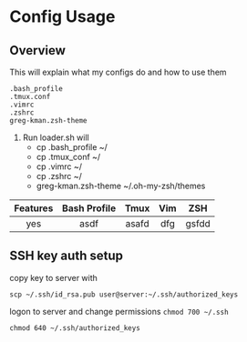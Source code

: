 # Config Usage

## Overview
This will explain what my configs do and how to use them

	.bash_profile
	.tmux.conf
	.vimrc
	.zshrc
	greg-kman.zsh-theme

1. Run loader.sh will
	* cp .bash_profile ~/
	* cp .tmux_conf ~/
	* cp .vimrc ~/
	* cp .zshrc ~/
	* greg-kman.zsh-theme ~/.oh-my-zsh/themes
	
| Features | Bash Profile | Tmux | Vim | ZSH |
| :------: | :----------: | :--: | :-: | :-: |
| yes | asdf | asafd | dfg | gsfdd |



## SSH key auth setup
copy key to server with
```
scp ~/.ssh/id_rsa.pub user@server:~/.ssh/authorized_keys
```

logon to server and change permissions
```chmod 700 ~/.ssh```

```chmod 640 ~/.ssh/authorized_keys```


